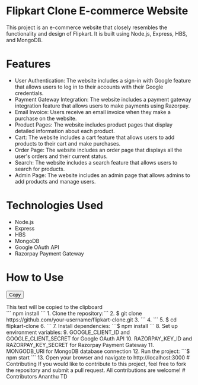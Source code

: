 <script src="https://cdnjs.cloudflare.com/ajax/libs/clipboard.js/2.0.8/clipboard.min.js"></script>

# Flipkart Clone E-commerce Website
This project is an e-commerce website that closely resembles the functionality and design of Flipkart. It is built using Node.js, Express, HBS, and MongoDB.

# Features
* User Authentication: The website includes a sign-in with Google feature that allows users to log in to their accounts with their Google credentials.
* Payment Gateway Integration: The website includes a payment gateway integration feature that allows users to make payments using Razorpay.
* Email Invoice: Users receive an email invoice when they make a purchase on the website.
* Product Pages: The website includes product pages that display detailed information about each product.
* Cart: The website includes a cart feature that allows users to add products to their cart and make purchases.
* Order Page: The website includes an order page that displays all the user's orders and their current status.
* Search: The website includes a search feature that allows users to search for products.
* Admin Page: The website includes an admin page that allows admins to add products and manage users.
# Technologies Used
* Node.js
* Express
* HBS
* MongoDB
* Google OAuth API
* Razorpay Payment Gateway
# How to Use
<button class="btn" data-clipboard-target="#copy-target">Copy</button>

<div id="copy-target">
  This text will be copied to the clipboard
</div>
```
npm install
```
1. Clone the repository:```
2. $ git clone https://github.com/your-username/flipkart-clone.git 
3. ```
4. ```
5. $ cd flipkart-clone 
6. ```
7. Install dependencies: ```$ npm install ```
8. Set up environment variables:
9. GOOGLE_CLIENT_ID and GOOGLE_CLIENT_SECRET for Google OAuth API
10. RAZORPAY_KEY_ID and RAZORPAY_KEY_SECRET for Razorpay Payment Gateway
11. MONGODB_URI for MongoDB database connection
12. Run the project: ```$ npm start ```
13. Open your browser and navigate to http://localhost:3000
# Contributing
If you would like to contribute to this project, feel free to fork the repository and submit a pull request. All contributions are welcome!
# Contributors
Ananthu TD

<script>
  var clipboard = new ClipboardJS('.btn');
</script>
